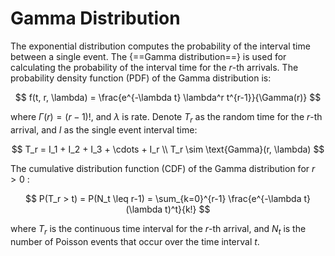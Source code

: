 # **Gamma Distribution**

The exponential distribution computes the probability of the interval time between a single event. The {==Gamma distribution==} is used for calculating the probability of the interval time for the $r$-th arrivals. The probability density function (PDF) of the Gamma distribution is:

$$
f(t, r, \lambda) = \frac{e^{-\lambda t} \lambda^r t^{r-1}}{\Gamma(r)} 
$$

where $\Gamma(r)=(r-1)!$, and $\lambda$ is rate. Denote $T_r$ as the random time for the $r$-th arrival, and $I$ as the single event interval time: 

$$
T_r = I_1 + I_2 + I_3 + \cdots + I_r \\
T_r \sim \text{Gamma}(r, \lambda) 
$$

The cumulative distribution function (CDF) of the Gamma distribution for  $r > 0$ :

$$
P(T_r > t) = P(N_t \leq r-1) = \sum_{k=0}^{r-1} \frac{e^{-\lambda t}(\lambda t)^t}{k!}
$$

where $T_r$ is the continuous time interval for the $r$-th arrival, and $N_t$ is the number of Poisson events that occur over the time interval $t$.

